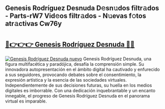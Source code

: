 ## Genesis Rodríguez Desnuda D𝚎sn𝚞dos filtr𝚊dos - Parts-rW7 Vid𝚎os filtr𝚊dos - N𝚞evas f𝚘tos atr𝚊ctivas Cw76y

# <h2><a href="http://mb9ux41.tromn.icu/?c=Genesis+Rodr%c3%adguez+Desnuda">🔗👉👉👉 Genesis Rodríguez Desnuda 🔗🔗</a></h2>

[![Genesis Rodríguez Desnuda nuevo](https://i.imgur.com/pEAQMta.gif)](http://mb9ux41.tromn.icu/?c=Genesis+Rodr%c3%adguez+Desnuda)
Genesis Rodríguez Desnuda, una figura multifacética y paradójica, desafía la comprensión simple. Su innovadora autopresentación en el ámbito digital ha cautivado y enfurecido a sus seguidores, provocando debates sobre el consentimiento, la expresión artística y la esencia de las sociedades virtuales. Independientemente de sus decisiones futuras, su huella en los medios digitales es imborrable. Con una dedicación inquebrantable y un encanto innegable, el progreso de Genesis Rodríguez Desnuda en el panorama virtual es imparable.
